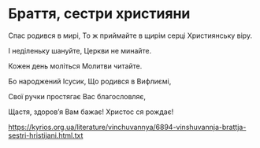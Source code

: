 Браття, сестри християни
================================================================

Спас родився в мирі,
То ж приймайте в щирім серці
Християнську віру.

І неділеньку шануйте,
Церкви не минайте.

Кожен день моліться
Молитви читайте.

Бо народжений Ісусик,
Що родився в Вифлиємі,

Свої ручки простягає
Вас благословляє,

Щастя, здоров’я Вам бажає!
Христос ся рождає!  


https://kyrios.org.ua/literature/vinchuvannya/6894-vinshuvannja-brattja-sestri-hristijani.html.txt
